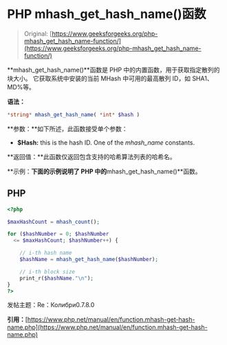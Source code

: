 # PHP mhash_get_hash_name()函数

> Original: [https://www.geeksforgeeks.org/php-mhash_get_hash_name-function/](https://www.geeksforgeeks.org/php-mhash_get_hash_name-function/)

**mhash_get_hash_name()**函数是 PHP 中的内置函数，用于获取指定散列的块大小。 它获取系统中安装的当前 MHash 中可用的最高散列 ID，如 SHA1、MD%等。

**语法：**

```php
*string* mhash_get_hash_name( *int* $hash )
```

**参数：**如下所述，此函数接受单个参数：

*   **$Hash:** this is the hash ID. One of the *mhash_name* constants.

**返回值：**此函数仅返回包含支持的哈希算法列表的哈希名。

**示例：**下面的示例说明了 PHP 中的**mhash_get_hash_name()**函数。

## PHP

```php
<?php

$maxHashCount = mhash_count();

for ($hashNumber = 0; $hashNumber 
  <= $maxHashCount; $hashNumber++) {

    // i-th hash name
    $hashName = mhash_get_hash_name($hashNumber);

    // i-th block size
    print_r($hashName."\n");        
}
?>
```

发帖主题：Re：Колибри0.7.8.0

**引用：**[https://www.php.net/manual/en/function.mhash-get-hash-name.php](https://www.php.net/manual/en/function.mhash-get-hash-name.php)